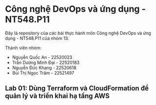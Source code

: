 # Công nghệ DevOps và ứng dụng - NT548.P11

Đây là repository của các bài thực hành môn Công nghệ DevOps và ứng dụng - NT548.P11 của nhóm 13.

Thành viên nhóm:
- Nguyễn Quốc An - 22520023
- Trần Dương Minh Đại - 22520183
- Nguyễn Đức Khang - 22520618
- Bùi Thị Ngọc Trăm - 22521497

## Lab 01: Dùng Terraform và CloudFormation để quản lý và triển khai hạ tầng AWS

